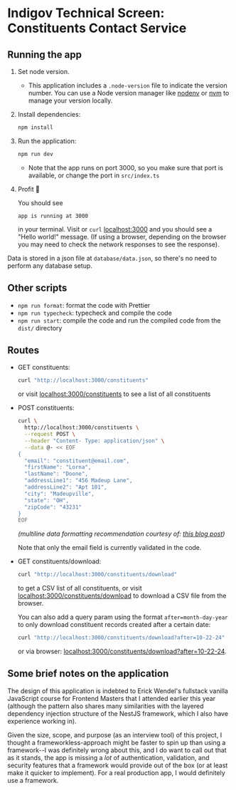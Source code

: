 # Indigov Technical Screen: Constituents Contact Service

## Running the app

1. Set node version.
   - This application includes a `.node-version` file to indicate the version number. You can use a Node version manager like [nodenv](https://github.com/nodenv/nodenv) or [nvm](https://github.com/nvm-sh/nvm) to manage your version locally.
2. Install dependencies:

    ```sh
    npm install
    ```

3. Run the application:

    ```sh
    npm run dev
    ```

    - Note that the app runs on port 3000, so you make sure that port is available, or change the port in `src/index.ts`

4. Profit 🎉

    You should see

      ```text
      app is running at 3000
      ```

      in your terminal. Visit or `curl` [localhost:3000](http://localhost:3000/) and you should see a "Hello world!" message. (If using a browser, depending on the browser you may need to check the network responses to see the response).

Data is stored in a json file at `database/data.json`, so there's no need to perform any database setup.

## Other scripts

- `npm run format`: format the code with Prettier
- `npm run typecheck`: typecheck and compile the code
- `npm run start`: compile the code and run the compiled code from the `dist/` directory

## Routes

- GET constituents:

    ```sh
    curl "http://localhost:3000/constituents"
    ```

    or visit [localhost:3000/constituents](http://localhost:3000/constituents) to see a list of all constituents

- POST constituents:

    ```sh
    curl \
      http://localhost:3000/constituents \
      --request POST \
      --header "Content- Type: application/json" \
      --data @- << EOF
    {
      "email": "constituent@email.com",
      "firstName": "Lorna",
      "lastName": "Doone",
      "addressLine1": "456 Madeup Lane",
      "addressLine2": "Apt 101",
      "city": "Madeupville",
      "state": "OH",
      "zipCode": "43231"
    }
    EOF
    ```

    _(multiline data formatting recommendation courtesy of: [this blog post](https://nickjanetakis.com/blog/using-curl-with-multiline-json-data))_

  Note that only the email field is currently validated in the code.

- GET constituents/download:

    ```sh
    curl "http://localhost:3000/constituents/download"
    ```

    to get a CSV list of all constituents, or visit [localhost:3000/constituents/download](http://localhost:3000/constituents/download) to download a CSV file from the browser.

    You can also add a query param using the format `after=month-day-year` to only download constituent records created after a certain date:

    ```sh
    curl "http://localhost:3000/constituents/download?after=10-22-24"
    ```

    or via browser: [localhost:3000/constituents/download?after=10-22-24](http://localhost:3000/constituents/download?after=10-22-24).

## Some brief notes on the application

The design of this application is indebted to Erick Wendel's fullstack vanilla JavaScript course for Frontend Masters that I attended earlier this year (although the pattern also shares many similarities with the layered dependency injection structure of the  NestJS framework, which I also have experience working in).

Given the size, scope, and purpose (as an interview tool) of this project, I thought a frameworkless-approach might be faster to spin up than using a framework--I was definitely wrong about this, and I do want to call out that as it stands, the app is missing a _lot_ of authentication, validation, and security features that a framework would provide out of the box (or at least make it quicker to implement). For a real production app, I would definitely use a framework.
